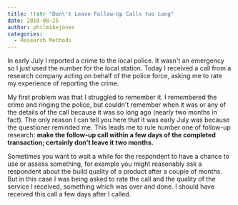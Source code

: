 ```yaml
---
title: !!str "Don\'t Leave Follow-Up Calls too Long"
date: 2010-08-25
author: philmikejones
categories:
  - Research Methods
---
```


In early July I reported a crime to the local police. It wasn't an emergency so I just used the number for the local station. Today I received a call from a research company acting on behalf of the police force, asking me to rate my experience of reporting the crime.

My first problem was that I struggled to remember it. I remembered the crime and ringing the police, but couldn't remember when it was or any of the details of the call because it was so long ago (nearly two months in fact). The only reason I can tell you here that it was early July was because the questioner reminded me. This leads me to rule number one of follow-up research: **make the follow-up call within a few days of the completed transaction; certainly don't leave it two months.**

Sometimes you want to wait a while for the respondent to have a chance to use or assess something, for example you might reasonably ask a respondent about the build quality of a product after a couple of months. But in this case I was being asked to rate the call and the quality of the service I received, something which was over and done. I should have received this call a few days after I called.
